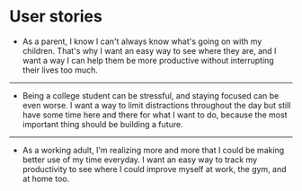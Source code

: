 # User stories

* As a parent, I know I can't always know what's going on with my children. That's why I want an easy way to see where they are, and I want a way I can help them be more productive without interrupting their lives too much.
****
* Being a college student can be stressful, and staying focused can be even worse. I want a way to limit distractions throughout the day but still have some time here and there for what I want to do, because the most important thing should be building a future.
****
* As a working adult, I'm realizing more and more that I could be making better use of my time everyday. I want an easy way to track my productivity to see where I could improve myself at work, the gym, and at home too.
